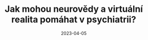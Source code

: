 ---
template: media-link
title:  Jak mohou neurovědy a virtuální realita pomáhat v psychiatrii?
date: 2023-04-05
link: https://www.ceskatelevize.cz/porady/1148499747-sama-doma/223562220600055/cast/972262/
paid: false
---